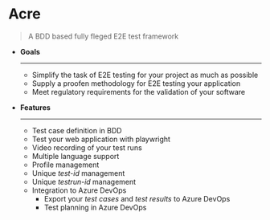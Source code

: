 # Acre
> A BDD based fully fleged E2E test framework

<div class="grid cards" markdown>

- **Goals**

    ---
    -   Simplify the task of E2E testing for your project as much as possible
    -   Supply a proofen methodology for E2E testing your application
    -   Meet regulatory requirements for the validation of your software

- **Features**

    ---
    -   Test case definition in BDD
    -   Test your web application with playwright
    -   Video recording of your test runs
    -   Multiple language support
    -   Profile management
    -   Unique *test-id* management
    -   Unique *testrun-id* management
    -   Integration to Azure DevOps
        -   Export your *test cases* and *test results* to Azure DevOps
        -   Test planning in Azure DevOps
</div>
